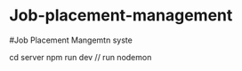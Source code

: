 # Job-placement-management

#Job Placement Mangemtn syste 
 
 cd server
 npm run dev  // run nodemon

